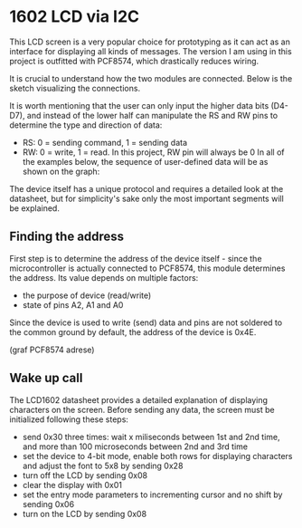 # 1602 LCD via I2C

This LCD screen is a very popular choice for prototyping as it can act as an interface for displaying all kinds of messages.
The version I am using in this project is outfitted with PCF8574, which drastically reduces wiring.

It is crucial to understand how the two modules are connected. Below is the sketch visualizing the connections.

It is worth mentioning that the user can only input the higher data bits (D4-D7), and instead of the lower half can manipulate the RS and RW pins to determine the type and direction of data: 
* RS: 0 = sending command, 1 = sending data
* RW: 0 = write, 1 = read. In this project, RW pin will always be 0
In all of the examples below, the sequence of user-defined data will be as shown on the graph:

The device itself has a unique protocol and requires a detailed look at the datasheet, but for simplicity's sake only the most important segments will be explained.

## Finding the address

First step is to determine the address of the device itself - since the microcontroller is actually connected to PCF8574, this module determines the address. Its value depends on multiple factors:

* the purpose of device (read/write)
* state of pins A2, A1 and A0

Since the device is used to write (send) data and pins are not soldered to the common ground by default, the address of the device is 0x4E.

(graf PCF8574 adrese)

## Wake up call

The LCD1602 datasheet provides a detailed explanation of displaying characters on the screen. Before sending any data, the screen must be initialized following these steps:

* send 0x30 three times: wait x miliseconds between 1st and 2nd time, and more than 100 microseconds between 2nd and 3rd time
* set the device to 4-bit mode, enable both rows for displaying characters and adjust the font to 5x8 by sending 0x28
* turn off the LCD by sending 0x08
* clear the display with 0x01
* set the entry mode parameters to incrementing cursor and no shift by sending 0x06
* turn on the LCD by sending 0x08
